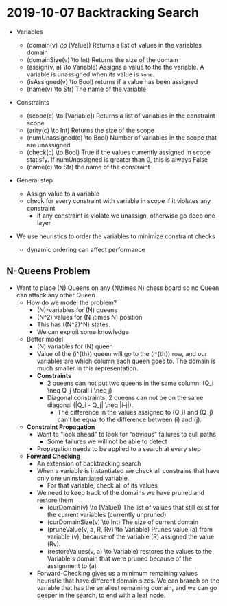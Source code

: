 # 2019-10-07 Backtracking Search

* Variables
  * \(domain(v) \to [Value]\) Returns a list of values in the variables domain
  * \(domainSize(v) \to Int\) Returns the size of the domain
  * \(assign(v, a) \to Variable\) Assigns a value to the the variable. A variable is unassigned when its value is `None`.
  * \(isAssigned(v) \to Bool\) returns if a value has been assigned
  * \(name(v) \to Str\) The name of the variable
* Constraints
  * \(scope(c) \to [Variable]\) Returns a list of variables in the constraint scope
  * \(arity(c) \to Int\) Returns the size of the scope
  * \(numUnassigned(c) \to Bool\) Number of variables in the scope that are unassigned
  * \(check(c) \to Bool\) True if the values currently assigned in scope statisfy. If numUnassigned is greater than 0, this is always False
  * \(name(c) \to Str\) the name of the constraint

* General step
  * Assign value to a variable
  * check for every constraint with variable in scope if it violates any constraint
    * if any constraint is violate we unassign, otherwise go deep one layer
* We use heuristics to order the variables to minimize constraint checks
  * dynamic ordering can affect performance

## N-Queens Problem
* Want to place \(N\) Queens on any \(N\times N\) chess board so no Queen can attack any other Queen
  * How do we model the problem?
    * \(N\)-variables for \(N\) queens 
    * \(N^2\) values for \(N \times N\) position
    * This has \((N^2)^N\) states.
    * We can exploit some knowledge
  * Better model
    * \(N\) variables for \(N\) queen
    * Value of the \(i^{th}\) queen will go to the \(i^{th}\) row, and our variables are which column each queen goes to. The domain is much smaller in this representation.
    * **Constraints**
      * 2 queens can not put two queens in the same column: \(Q_i \neq Q_j \forall i \neq j\)
      * Diagonal constraints, 2 queens can not be on the same diagonal \(|Q_i - Q_j| \neq |i-j|\).
        * The difference in the values assigned to \(Q_i\) and \(Q_j\) can't be equal to the difference between \(i\) and \(j\).
  * **Constraint Propagation**
    * Want to "look ahead" to look for "obvious" failures to cull paths
      * Some failures we will not be able to detect
    * Propagation needs to be applied to a search at every step
  * **Forward Checking**
    * An extension of backtracking search
    * When a variable is instantiated we check all constrains that have only one uninstantiated variable.
      * For that variable, check all of its values
    * We need to keep track of the domains we have pruned and restore them
      * \(curDomain(v) \to [Value]\) The list of values that still exist for the current variables (currently unpruned)
      * \(curDomainSize(v) \to Int\) The size of current domain
      * \(pruneValue(v, a, R, Rv) \to Variable\) Prunes value \(a\) from variable \(v\), because of the variable \(R\) assigned the value \(Rv\).
      * \(restoreValues(v, a) \to Variable\) restores the values to the Variable's domain that were pruned because of the assignment to \(a\)
    * Forward-Checking gives us a minimum remaining values heuristic that have different domain sizes. We can branch on the variable that has the smallest remaining domain, and we can go deeper in the search, to end with a leaf node.